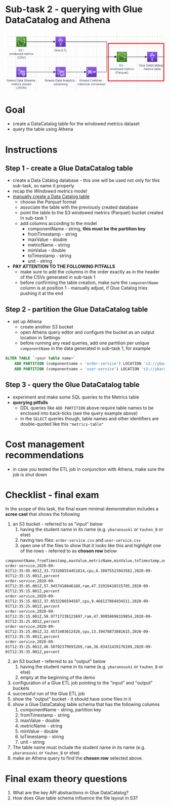 # Sub-task 2 - querying with Glue DataCatalog and Athena

![](../materials/diagrams/task2-focus.png)

# Goal
* create a DataCatalog table for the windowed metrics dataset
* query the table using Athena

# Instructions

## Step 1 - create a Glue DataCatalog table

* create a Data Catalog database - this one will be used not only for this sub-task, so name it properly
* recap the _Windowed metrics_ model
* [manually create a Data Catalog table](https://docs.aws.amazon.com/glue/latest/dg/console-tables.html)
    * choose the _Parquet_ format
    * associate the table with the previously created database
    * point the table to the S3 windowed metrics (Parquet) bucket created in sub-task 1
    * add columns according to the model
      * componentName - string, **this must be the partition key**
      * fromTimestamp - string
      * maxValue - double
      * metricName - string
      * minValue - double
      * toTimestamp - string
      * unit - string
* **PAY ATTENTION TO THE FOLLOWING PITFALLS**
  * make sure to add the columns in the order exactly as in the header of the CSVs generated in sub-task 1
  * before confirming the table creation, make sure the `componentName` column is at position 1 - manually adjust, if Glue Catalog tries pushing it at the end

## Step 2 - partition the Glue DataCatalog table
* set up Athena
  * create another S3 bucket 
  * open Athena query editor and configure the bucket as an output location in Settings
  * before running any read queries, add one partition per unique `componentName` in the data generated in sub-task 1, for example
```sql
ALTER TABLE `<your table name>`
    ADD PARTITION (componentname = 'order-service') LOCATION 's3://ybaranouski-dt4j-metrics-table/order-service/'
    ADD PARTITION (componentname = 'user-service') LOCATION 's3://ybaranouski-dt4j-metrics-table/user-service/';
```

## Step 3 - query the Glue DataCatalog table
* experiment and make some SQL queries to the Metrics table
* **querying pitfalls**
  * DDL queries like `ADD PARTITION` above require table names to be enclosed into back-ticks (see the query example above)
  * in the `SELECT` queries though, table names and other identifiers are double-quoted like this `"metrics-table"`

# Cost management recommendations
* in case you tested the ETL job in conjunction with Athena, make sure the job is shut down

# Checklist - final exam

In the scope of this task, the final exam minimal demonstration includes a **scree cast** that shows the following
1. an S3 bucket - referred to as "input" below
    1. having the student name in its name (e.g. `ybaranouski` or `Yauhen_B` or else)
    2. having two files: `order-service.csv` and `user-service.csv`
    3. open one of the files to show that it looks like this and highlight one of the rows - referred to as **chosen row** below
```csv
componentName,fromTimestamp,maxValue,metricName,minValue,toTimestamp,unit
order-service,2020-09-01T12:35:05.001Z,33.733208554451814,cpu,6.38975523943582,2020-09-01T12:35:15.001Z,percent
order-service,2020-09-01T12:35:05.001Z,57.9457410846168,ram,47.31919418315785,2020-09-01T12:35:15.001Z,percent
order-service,2020-09-01T12:35:15.001Z,37.0532206594587,cpu,9.466127064934511,2020-09-01T12:35:25.001Z,percent
order-service,2020-09-01T12:35:15.001Z,58.97717238123697,ram,47.99950698319854,2020-09-01T12:35:25.001Z,percent
order-service,2020-09-01T12:35:25.001Z,32.4572403612426,cpu,13.39478873881615,2020-09-01T12:35:35.001Z,percent
order-service,2020-09-01T12:35:25.001Z,46.50702379693269,ram,36.03431439176199,2020-09-01T12:35:35.001Z,percent
```
2. an S3 bucket - referred to as "output" below
    1. having the student name in its name (e.g. `ybaranouski` or `Yauhen_B` or else)
    2. empty at the beginning of the demo
3. configuration of a Glue ETL job pointing to the "input" and "output" buckets
4. successful run of the Glue ETL job
5. show the "output" bucket - it should have some files in it
6. show a Glue DataCatalog table schema that has the following columns
   1. componentName - string, partition key
   2. fromTimestamp - string
   3. maxValue - double
   4. metricName - string
   5. minValue - double
   6. toTimestamp - string
   7. unit - string
7. The table name must include the student name in its name (e.g. `ybaranouski` or `Yauhen_B` or else)
8. make an Athena query to find the **chosen row** selected above.

# Final exam theory questions

1. What are the key API abstractions in Glue DataCatalog?
2. How does Glue table schema influence the file layout in S3?
